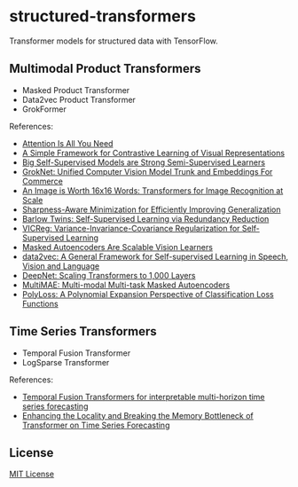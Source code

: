 # structured-transformers
Transformer models for structured data with TensorFlow.

## Multimodal Product Transformers
* Masked Product Transformer
* Data2vec Product Transformer
* GrokFormer

References:
* [Attention Is All You Need](https://arxiv.org/pdf/1706.03762.pdf)
* [A Simple Framework for Contrastive Learning of Visual Representations](https://arxiv.org/pdf/2002.05709.pdf)
* [Big Self-Supervised Models are Strong Semi-Supervised Learners](https://arxiv.org/pdf/2006.10029.pdf)
* [GrokNet: Unified Computer Vision Model Trunk and Embeddings For Commerce](https://ai.facebook.com/research/publications/groknet-unified-computer-vision-model-trunk-and-embeddings-for-commerce/)
* [An Image is Worth 16x16 Words: Transformers for Image Recognition at Scale](https://arxiv.org/pdf/2010.11929.pdf)
* [Sharpness-Aware Minimization for Efficiently Improving Generalization](https://arxiv.org/pdf/2010.01412.pdf)
* [Barlow Twins: Self-Supervised Learning via Redundancy Reduction](https://arxiv.org/pdf/2103.03230.pdf)
* [VICReg: Variance-Invariance-Covariance Regularization for Self-Supervised Learning](https://arxiv.org/pdf/2105.04906.pdf)
* [Masked Autoencoders Are Scalable Vision Learners](https://arxiv.org/pdf/2111.06377.pdf)
* [data2vec: A General Framework for Self-supervised Learning in Speech, Vision and Language](https://arxiv.org/pdf/2202.03555.pdf)
* [DeepNet: Scaling Transformers to 1,000 Layers](https://arxiv.org/pdf/2203.00555.pdf)
* [MultiMAE: Multi-modal Multi-task Masked Autoencoders](https://arxiv.org/pdf/2204.01678.pdf)
* [PolyLoss: A Polynomial Expansion Perspective of Classification Loss Functions](https://arxiv.org/pdf/2204.12511.pdf)

## Time Series Transformers
* Temporal Fusion Transformer
* LogSparse Transformer

References:
* [Temporal Fusion Transformers for interpretable multi-horizon time series forecasting](https://www.sciencedirect.com/science/article/pii/S0169207021000637)
* [Enhancing the Locality and Breaking the Memory Bottleneck of Transformer on Time Series Forecasting](https://arxiv.org/abs/1907.00235)


## License
[MIT License](LICENSE)
